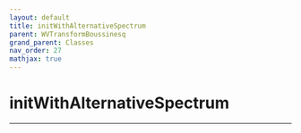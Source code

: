 ```yaml
---
layout: default
title: initWithAlternativeSpectrum
parent: WVTransformBoussinesq
grand_parent: Classes
nav_order: 27
mathjax: true
---
```


#  initWithAlternativeSpectrum




---

